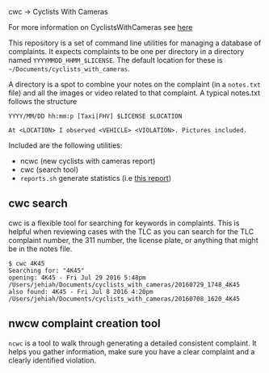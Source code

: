 cwc -> Cyclists With Cameras

For more information on CyclistsWithCameras see [here](https://github.com/jehiah/safe_streets/blob/master/cyclists_with_cameras.md)

This repository is a set of command line utilities for managing a database of complaints. It expects complaints to be one per directory in a directory named `YYYYMMDD_HHMM_$LICENSE`. The default location for these is `~/Documents/cyclists_with_cameras`.

A directory is a spot to combine your notes on the complaint (in a `notes.txt` file) and all the images or video related to that complaint. A typical notes.txt follows the structure

```
YYYY/MM/DD hh:mm:p [Taxi|FHV] $LICENSE $LOCATION

At <LOCATION> I observed <VEHICLE> <VIOLATION>. Pictures included.
```

Included are the following utilities:

* ncwc (new cyclists with cameras report)
* cwc (search tool)
* `reports.sh` generate statistics (i.e [this report](https://on.jehiah.cz/29J6lIX))

## cwc search

cwc is a flexible tool for searching for keywords in complaints. This is helpful when reviewing cases with the TLC as you can search for the TLC complaint number, the 311 number, the license plate, or anything that might be in the notes file.

```
$ cwc 4K45
Searching for: "4K45"
opening: 4K45 - Fri Jul 29 2016 5:48pm /Users/jehiah/Documents/cyclists_with_cameras/20160729_1748_4K45
also found: 4K45 - Fri Jul 8 2016 4:20pm /Users/jehiah/Documents/cyclists_with_cameras/20160708_1620_4K45
```

## nwcw complaint creation tool

`ncwc` is a tool to walk through generating a detailed consistent complaint. It helps you gather information, make sure you have a clear complaint and a clearly identified violation.
